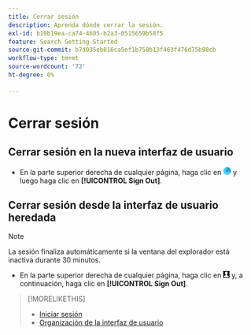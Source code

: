 ```yaml
---
title: Cerrar sesión
description: Aprenda dónde cerrar la sesión.
exl-id: b19b19ea-ca74-4605-b2a3-0515659b58f5
feature: Search Getting Started
source-git-commit: b7d035eb816ca5ef1b758b13f463f476d75b98cb
workflow-type: tm+mt
source-wordcount: '72'
ht-degree: 0%

---
```


# Cerrar sesión

## Cerrar sesión en la nueva interfaz de usuario

* En la parte superior derecha de cualquier página, haga clic en ![Cuenta](/help/search-social-commerce/assets/account.png "Cuenta") y luego haga clic en **[!UICONTROL Sign Out]**.

## Cerrar sesión desde la interfaz de usuario heredada

>[!NOTE]
>
>La sesión finaliza automáticamente si la ventana del explorador está inactiva durante 30 minutos.

* En la parte superior derecha de cualquier página, haga clic en ![Perfil de usuario](/help/search-social-commerce/assets/user-profile.png "Perfil de usuario") y, a continuación, haga clic en **[!UICONTROL Sign Out]**.

>[!MORELIKETHIS]
>
>* [Iniciar sesión](sign-in.md)
>* [Organización de la interfaz de usuario](user-interface.md)
